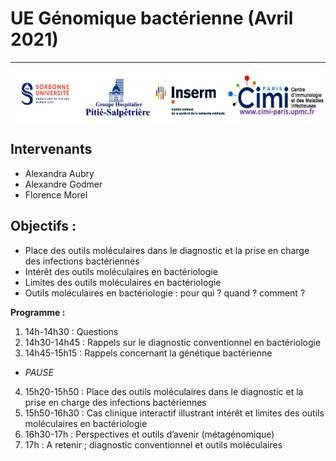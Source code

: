 # UE Génomique bactérienne (Avril 2021)
---

<p align="center">
  <img src="Images/logo.png" width="600" height="80">
</p>

## Intervenants 
- Alexandra Aubry
- Alexandre Godmer
- Florence Morel

## Objectifs : 
- Place des outils moléculaires dans le diagnostic et la prise en charge des infections bactériennes
- Intérêt des outils moléculaires en bactériologie
- Limites des outils moléculaires en bactériologie
- Outils moléculaires en bactériologie : pour qui ? quand ? comment ?

**Programme :**
1. 14h-14h30 : Questions 	
2. 14h30-14h45 : Rappels sur le diagnostic conventionnel en bactériologie 	
3. 14h45-15h15 : Rappels concernant la génétique bactérienne	
- *PAUSE*
4. 15h20-15h50 : Place des outils moléculaires dans le diagnostic et la prise en charge des infections bactériennes
5. 15h50-16h30 : Cas clinique interactif illustrant intérêt et limites des outils moléculaires en bactériologie	
6. 16h30-17h : Perspectives et outils d’avenir (métagénomique)		
7. 17h : A retenir ; diagnostic conventionnel et outils moléculaires	



